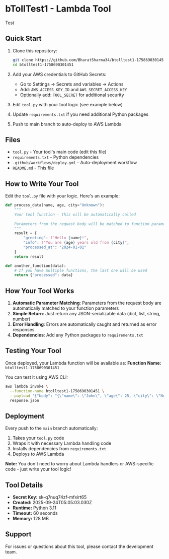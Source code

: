 # bTollTest1 - Lambda Tool

Test

## Quick Start

1. Clone this repository:
   ```bash
   git clone https://github.com/BharatSharma34/btolltest1-1758690301451.git
   cd btolltest1-1758690301451
   ```

2. Add your AWS credentials to GitHub Secrets:
   - Go to Settings → Secrets and variables → Actions
   - Add: `AWS_ACCESS_KEY_ID` and `AWS_SECRET_ACCESS_KEY`
   - Optionally add: `TOOL_SECRET` for additional security

3. Edit `tool.py` with your tool logic (see example below)

4. Update `requirements.txt` if you need additional Python packages

5. Push to main branch to auto-deploy to AWS Lambda

## Files

- `tool.py` - Your tool's main code (edit this file)
- `requirements.txt` - Python dependencies
- `.github/workflows/deploy.yml` - Auto-deployment workflow
- `README.md` - This file

## How to Write Your Tool

Edit the `tool.py` file with your logic. Here's an example:

```python
def process_data(name, age, city="Unknown"):
    """
    Your tool function - this will be automatically called
    
    Parameters from the request body will be matched to function parameters
    """
    result = {
        "greeting": f"Hello {name}!",
        "info": f"You are {age} years old from {city}",
        "processed_at": "2024-01-01"
    }
    return result

def another_function(data):
    # If you have multiple functions, the last one will be used
    return {"processed": data}
```

## How Your Tool Works

1. **Automatic Parameter Matching**: Parameters from the request body are automatically matched to your function parameters
2. **Simple Return**: Just return any JSON-serializable data (dict, list, string, number)
3. **Error Handling**: Errors are automatically caught and returned as error responses
4. **Dependencies**: Add any Python packages to `requirements.txt`

## Testing Your Tool

Once deployed, your Lambda function will be available as:
**Function Name:** `btolltest1-1758690301451`

You can test it using AWS CLI:
```bash
aws lambda invoke \
  --function-name btolltest1-1758690301451 \
  --payload '{"body": "{\"name\": \"John\", \"age\": 25, \"city\": \"New York\"}"}' \
  response.json
```

## Deployment

Every push to the `main` branch automatically:
1. Takes your `tool.py` code
2. Wraps it with necessary Lambda handling code
3. Installs dependencies from `requirements.txt`
4. Deploys to AWS Lambda

**Note:** You don't need to worry about Lambda handlers or AWS-specific code - just write your tool logic!

## Tool Details

- **Secret Key:** sk-q7nuq74zf-mfxirt65
- **Created:** 2025-09-24T05:05:03.030Z
- **Runtime:** Python 3.11
- **Timeout:** 60 seconds
- **Memory:** 128 MB

## Support

For issues or questions about this tool, please contact the development team.
